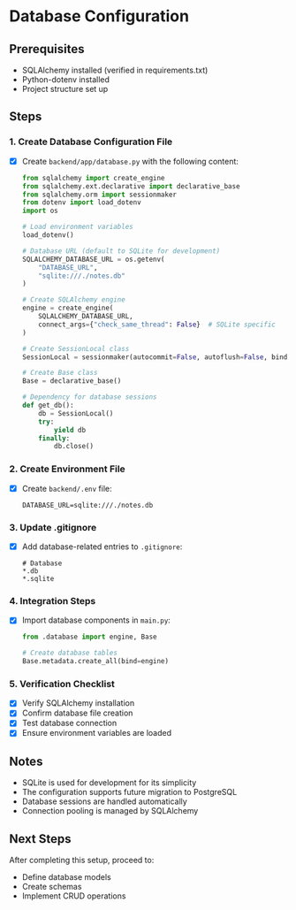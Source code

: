 # Database Configuration

## Prerequisites
- SQLAlchemy installed (verified in requirements.txt)
- Python-dotenv installed
- Project structure set up

## Steps

### 1. Create Database Configuration File
- [x] Create `backend/app/database.py` with the following content:
  ```python
  from sqlalchemy import create_engine
  from sqlalchemy.ext.declarative import declarative_base
  from sqlalchemy.orm import sessionmaker
  from dotenv import load_dotenv
  import os

  # Load environment variables
  load_dotenv()

  # Database URL (default to SQLite for development)
  SQLALCHEMY_DATABASE_URL = os.getenv(
      "DATABASE_URL",
      "sqlite:///./notes.db"
  )

  # Create SQLAlchemy engine
  engine = create_engine(
      SQLALCHEMY_DATABASE_URL,
      connect_args={"check_same_thread": False}  # SQLite specific
  )

  # Create SessionLocal class
  SessionLocal = sessionmaker(autocommit=False, autoflush=False, bind=engine)

  # Create Base class
  Base = declarative_base()

  # Dependency for database sessions
  def get_db():
      db = SessionLocal()
      try:
          yield db
      finally:
          db.close()
  ```

### 2. Create Environment File
- [x] Create `backend/.env` file:
  ```plaintext
  DATABASE_URL=sqlite:///./notes.db
  ```

### 3. Update .gitignore
- [x] Add database-related entries to `.gitignore`:
  ```plaintext
  # Database
  *.db
  *.sqlite
  ```

### 4. Integration Steps
- [x] Import database components in `main.py`:
  ```python
  from .database import engine, Base
  
  # Create database tables
  Base.metadata.create_all(bind=engine)
  ```

### 5. Verification Checklist
- [x] Verify SQLAlchemy installation
- [x] Confirm database file creation
- [x] Test database connection
- [x] Ensure environment variables are loaded

## Notes
- SQLite is used for development for its simplicity
- The configuration supports future migration to PostgreSQL
- Database sessions are handled automatically
- Connection pooling is managed by SQLAlchemy

## Next Steps
After completing this setup, proceed to:
- Define database models
- Create schemas
- Implement CRUD operations